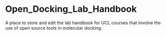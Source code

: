 # Open_Docking_Lab_Handbook
A place to store and edit the lab handbook for UCL courses that involve the use of open source tools in molecular docking.
